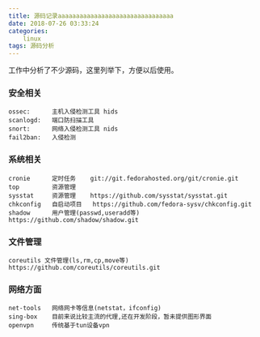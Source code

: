 ```yaml
---
title: 源码记录aaaaaaaaaaaaaaaaaaaaaaaaaaaaaaaa
date: 2018-07-26 03:33:24
categories: 
	linux
tags: 源码分析
---
```


工作中分析了不少源码，这里列举下，方便以后使用。


### 安全相关
	ossec:		主机入侵检测工具 hids	
	scanlogd: 	端口防扫描工具
	snort: 		网络入侵检测工具 nids
	fail2ban:	入侵检测

<!--more -->

### 系统相关
	cronie 		定时任务	git://git.fedorahosted.org/git/cronie.git
	top     	资源管理
	sysstat 	资源管理	https://github.com/sysstat/sysstat.git
	chkconfig	自启动项目	https://github.com/fedora-sysv/chkconfig.git
	shadow		用户管理(passwd,useradd等) https://github.com/shadow/shadow.git

### 文件管理
	coreutils 文件管理(ls,rm,cp,move等)	https://github.com/coreutils/coreutils.git

### 网络方面
	net-tools	网络网卡等信息(netstat，ifconfig)
	sing-box    目前来说比较主流的代理,还在开发阶段，暂未提供图形界面
	openvpn     传统基于tun设备vpn





